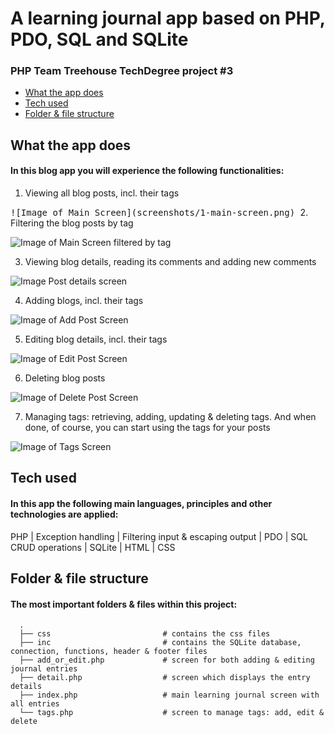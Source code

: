 # A learning journal app based on PHP, PDO, SQL and SQLite
### PHP Team Treehouse TechDegree project #3

- [What the app does](#what-the-app-does)
- [Tech used](#tech-used)
- [Folder & file structure](#folder--file-structure)

## What the app does
#### In this blog app you will experience the following functionalities:
1. Viewing all blog posts, incl. their tags
<kbd>
![Image of Main Screen](screenshots/1-main-screen.png)
</kbd>
2. Filtering the blog posts by tag

![Image of Main Screen filtered by tag](screenshots/2-filtered-by-tag.png)

3. Viewing blog details, reading its comments and adding new comments

![Image Post details screen](screenshots/3-details-entry.png)

4. Adding blogs, incl. their tags

![Image of Add Post Screen](screenshots/4-add-entry.png)

5. Editing blog details, incl. their tags

![Image of Edit Post Screen](screenshots/5-edit-entry.png)

6. Deleting blog posts

![Image of Delete Post Screen](screenshots/6-delete-entry.png)

7. Managing tags: retrieving, adding, updating & deleting tags. And when done, of course, you can start using the tags for your posts

![Image of Tags Screen](screenshots/7-tags.png)

## Tech used
#### In this app the following main languages, principles and other technologies are applied:
PHP | Exception handling | Filtering input & escaping output | PDO | SQL CRUD operations | SQLite | HTML | CSS

## Folder & file structure
#### The most important folders & files within this project:

      .
      ├── css                         # contains the css files               
      ├── inc                         # contains the SQLite database, connection, functions, header & footer files
      ├── add_or_edit.php             # screen for both adding & editing journal entries
      ├── detail.php                  # screen which displays the entry details
      ├── index.php                   # main learning journal screen with all entries
      └── tags.php                    # screen to manage tags: add, edit & delete
